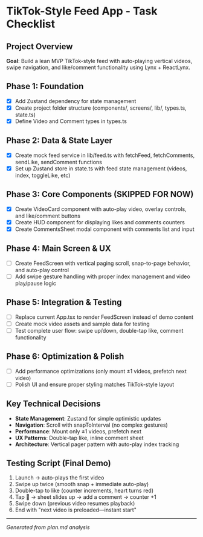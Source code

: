 # TikTok-Style Feed App - Task Checklist

## Project Overview
**Goal**: Build a lean MVP TikTok-style feed with auto-playing vertical videos, swipe navigation, and like/comment functionality using Lynx + ReactLynx.

## Phase 1: Foundation
- [x] Add Zustand dependency for state management
- [x] Create project folder structure (components/, screens/, lib/, types.ts, state.ts)
- [x] Define Video and Comment types in types.ts

## Phase 2: Data & State Layer
- [x] Create mock feed service in lib/feed.ts with fetchFeed, fetchComments, sendLike, sendComment functions
- [x] Set up Zustand store in state.ts with feed state management (videos, index, toggleLike, etc)

## Phase 3: Core Components (SKIPPED FOR NOW)
- [x] Create VideoCard component with auto-play video, overlay controls, and like/comment buttons
- [x] Create HUD component for displaying likes and comments counters
- [x] Create CommentsSheet modal component with comments list and input

## Phase 4: Main Screen & UX
- [ ] Create FeedScreen with vertical paging scroll, snap-to-page behavior, and auto-play control
- [ ] Add swipe gesture handling with proper index management and video play/pause logic

## Phase 5: Integration & Testing
- [ ] Replace current App.tsx to render FeedScreen instead of demo content
- [ ] Create mock video assets and sample data for testing
- [ ] Test complete user flow: swipe up/down, double-tap like, comment functionality

## Phase 6: Optimization & Polish
- [ ] Add performance optimizations (only mount ±1 videos, prefetch next video)
- [ ] Polish UI and ensure proper styling matches TikTok-style layout

## Key Technical Decisions
- **State Management**: Zustand for simple optimistic updates
- **Navigation**: Scroll with snapToInterval (no complex gestures)
- **Performance**: Mount only ±1 videos, prefetch next
- **UX Patterns**: Double-tap like, inline comment sheet
- **Architecture**: Vertical pager pattern with auto-play index tracking

## Testing Script (Final Demo)
1. Launch → auto-plays the first video
2. Swipe up twice (smooth snap + immediate auto-play)
3. Double-tap to like (counter increments, heart turns red)
4. Tap 💬 → sheet slides up → add a comment → counter +1
5. Swipe down (previous video resumes playback)
6. End with "next video is preloaded—instant start"

---

*Generated from plan.md analysis*